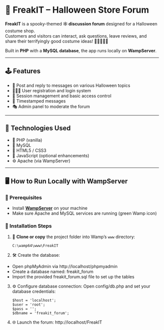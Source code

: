 # 🎃 FreakIT – Halloween Store Forum

**FreakIT** is a spooky-themed 🕸️ **discussion forum** designed for a Halloween costume shop.  
Customers and visitors can interact, ask questions, leave reviews, and share their terrifyingly good costume ideas! 🧙‍♀️🧛‍♂️👻

Built in **PHP** with a **MySQL database**, the app runs locally on **WampServer**.

---

## 🕹️ Features

- 📝 Post and reply to messages on various Halloween topics
- 🧑‍🤝‍🧑 User registration and login system
- 🔐 Session management and basic access control
- 📅 Timestamped messages
- 🎭 Admin panel to moderate the forum

---

## 🧱 Technologies Used

- 🐘 PHP (vanilla)
- 🐬 MySQL
- 🧰 HTML5 / CSS3
- 🧪 JavaScript (optional enhancements)
- ⚙️ Apache (via WampServer)

---

## 🖥️ How to Run Locally with WampServer

### 🔧 Prerequisites
- Install **[WampServer](https://www.wampserver.com/en/)** on your machine
- Make sure Apache and MySQL services are running (green Wamp icon)

### 🚀 Installation Steps

1. 📁 **Clone or copy** the project folder into Wamp’s `www` directory:
   ```text
   C:\wamp64\www\FreakIT

2. 🛠️ Create the database:

- Open phpMyAdmin via http://localhost/phpmyadmin
- Create a database named: freakit_forum
- Import the provided freakit_forum.sql file to set up the tables

3. ⚙️ Configure database connection:
Open config/db.php and set your database credentials:

    ```text
    $host = 'localhost';
    $user = 'root';
    $pass = '';
    $dbname = 'freakit_forum';

4. 🌐 Launch the forum:
   http://localhost/FreakIT



